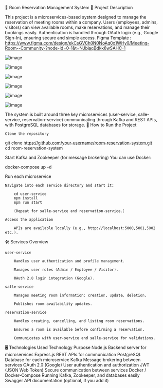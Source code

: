 🏢 Room Reservation Management System
📖 Project Description

This project is a microservices-based system designed to manage the reservation of meeting rooms within a company.
Users (employees, admins, visitors) can view available rooms, make reservations, and manage their bookings easily.
Authentication is handled through OAuth login (e.g., Google Sign-In), ensuring secure and simple access.
Figma Template : 
https://www.figma.com/design/ekCsGVCh0N0NoAq0x1WHy0/Meeting-Room--Community-?node-id=0-1&t=NJbjaqBdkk6wSAHC-1

![image](https://github.com/user-attachments/assets/ced3af18-a9a9-4712-9f9b-2fa10e5c207a)

![image](https://github.com/user-attachments/assets/07b3437b-8eb2-4a06-bf5e-6046589d246e)

![image](https://github.com/user-attachments/assets/9327536a-f9ee-4550-8688-09c033bb801d)

![image](https://github.com/user-attachments/assets/d7b18f23-d04f-4378-8bde-ebb34105380a)

![image](https://github.com/user-attachments/assets/38218cfc-8a53-40fc-88ce-503a0cdb85e5)

![image](https://github.com/user-attachments/assets/dd586293-0b3f-409a-8e92-e4cc2fe24af8)



The system is built around three key microservices (user-service, salle-service, reservation-service) communicating through Kafka and REST APIs, with PostgreSQL databases for storage.
🚀 How to Run the Project

    Clone the repository

git clone https://github.com/your-username/room-reservation-system.git
cd room-reservation-system

Start Kafka and Zookeeper (for message brokering)
You can use Docker:

docker-compose up -d

Run each microservice

    Navigate into each service directory and start it:

        cd user-service
        npm install
        npm run start

        (Repeat for salle-service and reservation-service.)

    Access the application

        APIs are available locally (e.g., http://localhost:5000,5001,5002 etc.).


🛠️ Services Overview

    user-service

        Handles user authentication and profile management.

        Manages user roles (Admin / Employee / Visitor).

        OAuth 2.0 login integration (Google).

    salle-service

        Manages meeting room information: creation, update, deletion.

        Publishes room availability updates.

    reservation-service

        Handles creating, cancelling, and listing room reservations.

        Ensures a room is available before confirming a reservation.

        Communicates with user-service and salle-service for validations.

🖥️ Technologies Used
Technology	Purpose
Node.js	Backend server for microservices
Express.js	REST APIs for communication
PostgreSQL	Database for each microservice
Kafka	Message brokering between services
OAuth 2.0 (Google)	User authentication and authorization
JWT (JSON Web Token)	Secure communication between services
Docker / Docker-Compose	Running Kafka, Zookeeper, and databases easily
Swagger	API documentation (optional, if you add it)
